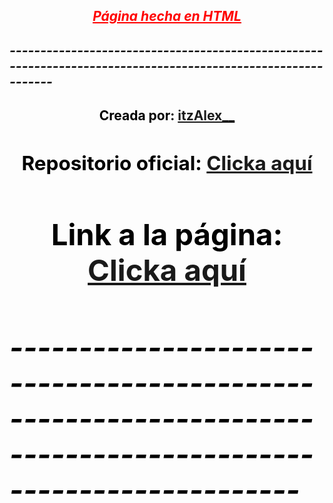<h2 style="text-align: center;"><span style="text-decoration: underline;"><strong><span style="color: #ff0000; text-decoration: underline;"><em>                            P&aacute;gina hecha en HTML</em></span></strong></span><strong><br /></strong></h2>
<h2><span style="color: #000000;"><strong><em>-------------------------------------------------------------------------------------------------------------</em></strong></span></h2>
<h2 style="text-align: center;"><span style="color: #000000;"><strong>              Creada por: <a href="https://github.com/itzAlex/">itzAlex__</a></strong></span></h2>
<h2><span style="color: #000000;"><strong>

<h2 style="text-align: center;"><span style="color: #000000;"><strong>              Repositorio oficial: <a href="https://github.com/itzAlex/itzalex.github.io">Clicka aqu&iacute;</a></strong></span></h2>
<h2><span style="color: #000000;"><strong>

<h2 style="text-align: center;"><strong>              Link a la p&aacute;gina: <a href="itzalex.github.io">              Clicka aqu&iacute;</a></strong></h2>
<h2><span style="color: #000000;"><strong><em>-------------------------------------------------------------------------------------------------------------</em></strong></span></h2>
